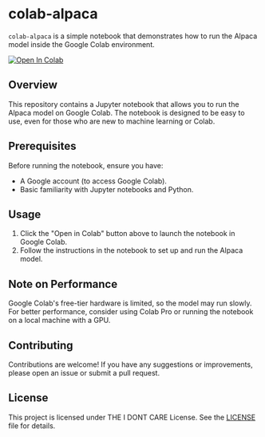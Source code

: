 # colab-alpaca

`colab-alpaca` is a simple notebook that demonstrates how to run the Alpaca model inside the Google Colab environment.

[![Open In Colab](https://colab.research.google.com/assets/colab-badge.svg)](https://colab.research.google.com/github/acteam-ux/colab-alpaca/blob/master/run_alpaca.ipynb)

## Overview

This repository contains a Jupyter notebook that allows you to run the Alpaca model on Google Colab. The notebook is designed to be easy to use, even for those who are new to machine learning or Colab.

## Prerequisites

Before running the notebook, ensure you have:

- A Google account (to access Google Colab).
- Basic familiarity with Jupyter notebooks and Python.

## Usage

1. Click the "Open in Colab" button above to launch the notebook in Google Colab.
2. Follow the instructions in the notebook to set up and run the Alpaca model.

## Note on Performance

Google Colab's free-tier hardware is limited, so the model may run slowly. For better performance, consider using Colab Pro or running the notebook on a local machine with a GPU.

## Contributing

Contributions are welcome! If you have any suggestions or improvements, please open an issue or submit a pull request.

## License

This project is licensed under THE I DONT CARE License. See the [LICENSE](LICENSE) file for details.
